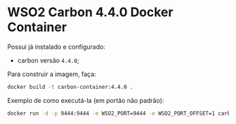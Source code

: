 # WSO2 Carbon 4.4.0 Docker Container

Possui já instalado e configurado:

* carbon versão `4.4.0`;

Para construir a imagem, faça:

```bash
docker build -t carbon-container:4.4.0 .
```

Exemplo de como executá-la (em portão não padrão):

```bash
docker run -d -p 9444:9444 -e WSO2_PORT=9444 -e WSO2_PORT_OFFSET=1 carbon-container:4.4.0
```